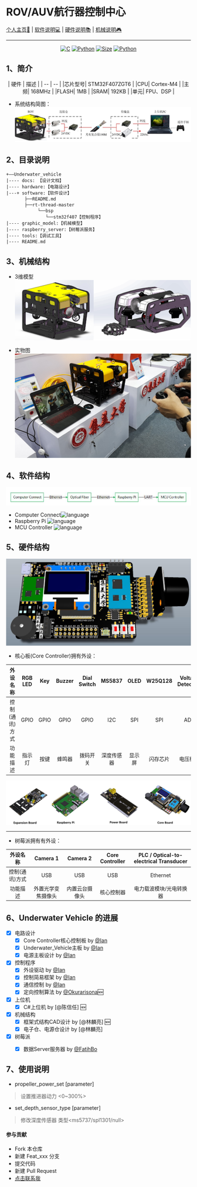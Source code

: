 # ROV/AUV航行器控制中心

<p align="center">

[个人主页🕺](https://zengwangfa.top/) | 
[软件说明💻](./software/README.md) |
[硬件说明📚](./hardware/README.md) |
[机械说明🎮](./graphic_model/README.md)
</p>

---

<p align="center">
  <a href="https://zh.wikipedia.org/wiki/C%E8%AF%AD%E8%A8%80"><img src="https://img.shields.io/badge/language-C-brigreen.svg?style=flat-square" alt="C"></a>
  <a href="https://zh.wikipedia.org/wiki/Python"><img src="https://img.shields.io/badge/language-Python-ff69b4.svg?style=flat-square" alt="Python"></a>
  <a href="https://img.shields.io"><img src="https://img.shields.io/github/repo-size/zengwangfa/Underwater-Vehicle?style=flat-square" alt="Size"></a>
  <a href="https://zh.wikipedia.org/wiki/%E6%A0%91%E8%8E%93%E6%B4%BE"><img src="https://img.shields.io/badge/-Raspberry%20Pi-pink.svg?style=flat-square" alt="Python"></a>
</p>

## 1、简介


<center>
| 硬件 | 描述 |
| -- | -- |
|芯片型号| STM32F407ZGT6 |
|CPU| Cortex-M4 |
|主频| 168MHz |
|FLASH| 1MB |
|SRAM| 192KB |
|单元| FPU、DSP |
</center>

- 系统结构简图：
![系统结构简图](/docs/pictures/Structure.jpg "系统结构简图")


## 2、目录说明
```
+——Underwater_vehicle
|---- docs: 【设计文档】
|---- hardware:【电路设计】      
|---+ software:【软件设计】
       ├──README.md
       ├──rt-thread-master
            └──bsp
               └──stm32f407【控制程序】
|---- graphic_model:【机械模型】
|---- raspberry_server:【树莓派服务】
|---- tools:【调试工具】
|---- README.md
```

## 3、机械结构
- 3维模型
![ROV 3D](/docs/pictures/ROVMasetr_Model.png "ROVMaser Model")

- 实物图
![Entity](/docs/pictures/Entity.jpg "ROV Entity")

## 4、软件结构
![Connect Flow](/docs/pictures/Connect_Flow.jpg "Connect Flow")

- Computer Connect![language](https://img.shields.io/badge/language-C%23-blue.svg)
- Raspberry Pi    ![language](https://img.shields.io/badge/language-Python-ff69b4.svg)
- MCU Controller  ![language](https://img.shields.io/badge/language-C-brightgreen.svg)


## 5、硬件结构
![Controller PCB 3D](/docs/pictures/Controller_3D.jpg "Controller 3D")

- 核心板(Core Controller)拥有外设：

| 外设名称 | RGB LED | Key | Buzzer | Dial Switch | MS5837 | OLED | W25Q128 | Voltage Detection | Current Detection | Zigbee |  JY901 | USR-C216 | CP2102 | OV2640 Camera | Servo Motor | Searchlights | Perpellers |
| :---: | :---: | :---: | :---: | :---: | :---: | :---: | :---: | :---: | :---: | :---: | :---: | :---: | :---: | :---: | :---: | :---: | :---: |
| 控制(通讯)方式 | GPIO | GPIO | GPIO | GPIO | I2C | SPI | SPI | ADC | ADC | USART | USART | USART  | USART | DCMI-DMA | PWM | PWM | PWM |
| 功能描述 | 指示灯 | 按键 | 蜂鸣器 | 拨码开关 | 深度传感器 | 显示屏 | 闪存芯片 | 电压检测 | 电流检测 | 2.4G无线通信 | 九轴 | WiFi模块 | 串口转USB | 摄像头 | 舵机  | 探照灯 | ESC |

![Hardware PCB 3D](/docs/pictures/hardware.jpg "Hardware PCB 3D")

---

- 树莓派拥有有外设：

| 外设名称 | Camera 1 | Camera 2 | Core Controller | PLC / Optical-to-electrical Transducer |
| :---: | :---: | :---: | :---: | :---: |
| 控制(通讯)方式 | USB | USB | USB | Ethernet |
| 功能描述 | 外置光学变焦摄像头 | 内置云台摄像头 | 核心控制器 | 电力载波模块/光电转换器 | 





## 6、Underwater Vehicle 的进展
- [X] 电路设计
    - [X] Core Controller核心控制板 by [@Ian](https://github.com/zengwangfa)	
	- [X] Underwater_Vehicle主板 by [@Ian](https://github.com/zengwangfa)	
	- [X] 电源主板设计 by [@Ian](https://github.com/zengwangfa)
	
- [X] 控制程序
    - [X] 外设驱动 by [@Ian](https://github.com/zengwangfa)
	- [X] 控制简易框架 by [@Ian](https://github.com/zengwangfa)
	- [X] 通信控制 by [@Ian](https://github.com/zengwangfa)
	- [X] 定向控制算法 by [@Okurarisona](https://github.com/Okurarisona)🆕
- [X] 上位机
	- [X] C#上位机 by [@陈信任] 🆕

- [X] 机械结构
	- [X] 框架式结构CAD设计 by [@林麟亮] 🆕
	- [X] 电子仓、电源仓设计 by [@林麟亮]

- [X] 树莓派
	- [X] 数据Server服务器 by [@FatihBo](https://github.com/FatihBo)


## 7、使用说明

- propeller_power_set [parameter]
> 设置推进器动力 <0~300%>
- set_depth_sensor_type [parameter]
> 修改深度传感器 类型<ms5737/spl1301/null>

#### 参与贡献

- Fork 本仓库
- 新建 Feat_xxx 分支
- 提交代码
- 新建 Pull Request
- [点击联系我](Mailto:zengwangfa@outlook.com)




